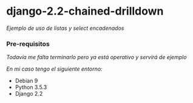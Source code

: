 # django-2.2-chained-drilldown

_Ejemplo de uso de listas y select encadenados_


### Pre-requisitos

_Todavía me falta terminarlo pero ya está operativo y servirá de ejemplo_

_En mi caso tengo el siguiente entorno:_

* Debian 9
* Python 3.5.3
* Django 2.2
